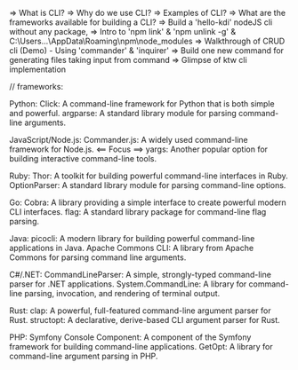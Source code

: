 => What is CLI?
=> Why do we use CLI?
=> Examples of CLI?
=> What are the frameworks available for building a CLI?
=> Build a 'hello-kdi' nodeJS cli without any package,
=> Intro to 'npm link' & 'npm unlink -g' & C:\Users\...\AppData\Roaming\npm\node_modules
=> Walkthrough of CRUD cli (Demo) - Using 'commander' & 'inquirer'
=> Build one new command for generating files taking input from command
=> Glimpse of ktw cli implementation

// frameworks:

Python:
Click: A command-line framework for Python that is both simple and powerful.
argparse: A standard library module for parsing command-line arguments.

JavaScript/Node.js:
Commander.js: A widely used command-line framework for Node.js. <== Focus ==>
yargs: Another popular option for building interactive command-line tools.

Ruby:
Thor: A toolkit for building powerful command-line interfaces in Ruby.
OptionParser: A standard library module for parsing command-line options.

Go:
Cobra: A library providing a simple interface to create powerful modern CLI interfaces.
flag: A standard library package for command-line flag parsing.

Java:
picocli: A modern library for building powerful command-line applications in Java.
Apache Commons CLI: A library from Apache Commons for parsing command line arguments.

C#/.NET:
CommandLineParser: A simple, strongly-typed command-line parser for .NET applications.
System.CommandLine: A library for command-line parsing, invocation, and rendering of terminal output.

Rust:
clap: A powerful, full-featured command-line argument parser for Rust.
structopt: A declarative, derive-based CLI argument parser for Rust.

PHP:
Symfony Console Component: A component of the Symfony framework for building command-line applications.
GetOpt: A library for command-line argument parsing in PHP.
